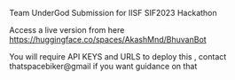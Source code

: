 Team UnderGod Submission for IISF SIF2023 Hackathon


Access a live version from here https://huggingface.co/spaces/AkashMnd/BhuvanBot


You will require API KEYS and URLS to deploy this , contact thatspacebiker@gmail if you want guidance on that 

